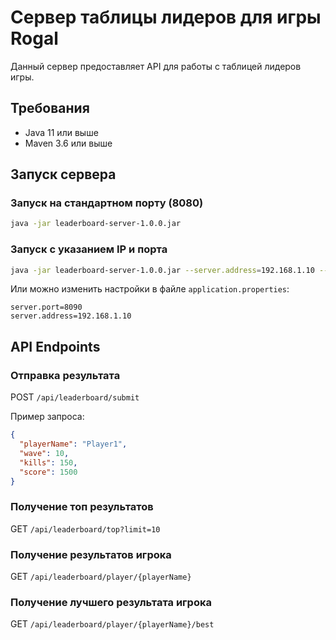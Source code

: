 
# Сервер таблицы лидеров для игры Rogal

Данный сервер предоставляет API для работы с таблицей лидеров игры.

## Требования

- Java 11 или выше
- Maven 3.6 или выше

## Запуск сервера

### Запуск на стандартном порту (8080)

```bash
java -jar leaderboard-server-1.0.0.jar
```

### Запуск с указанием IP и порта

```bash
java -jar leaderboard-server-1.0.0.jar --server.address=192.168.1.10 --server.port=8090
```

Или можно изменить настройки в файле `application.properties`:

```properties
server.port=8090
server.address=192.168.1.10
```

## API Endpoints

### Отправка результата

POST `/api/leaderboard/submit`

Пример запроса:
```json
{
  "playerName": "Player1",
  "wave": 10,
  "kills": 150,
  "score": 1500
}
```

### Получение топ результатов

GET `/api/leaderboard/top?limit=10`

### Получение результатов игрока

GET `/api/leaderboard/player/{playerName}`

### Получение лучшего результата игрока

GET `/api/leaderboard/player/{playerName}/best`
